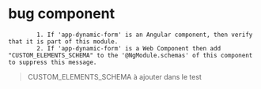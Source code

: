 # bug component
```log
        1. If 'app-dynamic-form' is an Angular component, then verify that it is part of this module.
        2. If 'app-dynamic-form' is a Web Component then add "CUSTOM_ELEMENTS_SCHEMA" to the '@NgModule.schemas' of this component to suppress this message. 
```

>CUSTOM_ELEMENTS_SCHEMA à ajouter dans le test

